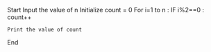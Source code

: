 Start
Input the value of n
Initialize count = 0
For i=1 to n :
        IF i%2==0 :
            count++

    Print the value of count
End